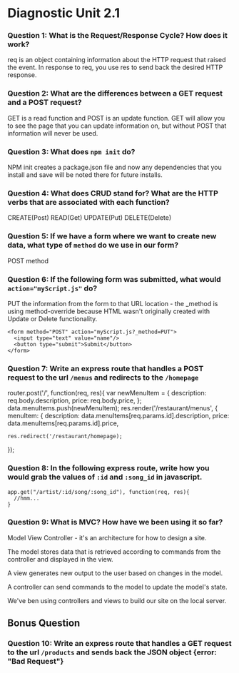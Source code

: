 # Diagnostic Unit 2.1

### Question 1: What is the Request/Response Cycle?  How does it work?
req is an object containing information about the HTTP request that raised the event. In response to req, you use res to send back the desired HTTP response.

### Question 2: What are the differences between a GET request and a POST request?
GET is a read function and POST is an update function. GET will allow you to see the page that you can update information on, but without POST that information will never be used.

### Question 3: What does `npm init` do?
NPM init creates a package.json file and now any dependencies that you install and save will be noted there for future installs.

### Question 4: What does CRUD stand for?  What are the HTTP verbs that are associated with each function?
CREATE(Post)
READ(Get)
UPDATE(Put)
DELETE(Delete)

### Question 5: If we have a form where we want to create new data, what type of `method` do we use in our form?  
POST method
### Question 6: If the following form was submitted, what would `action="myScript.js"` do?
PUT the information from the form to that URL location - the _method is using method-override because HTML wasn't originally created with Update or Delete functionality.

```
<form method="POST" action="myScript.js?_method=PUT">
  <input type="text" value="name"/>
  <button type="submit">Submit</button>
</form>
```

### Question 7: Write an express route that handles a POST request to the url `/menus` and redirects to the `/homepage`
router.post('/', function(req, res){
  var newMenuItem = {
        description: req.body.description,
        price: req.body.price,
    };
    data.menuItems.push(newMenuItem);
   res.render('/restaurant/menus', {
    menuItem: {
      description: data.menuItems[req.params.id].description,
      price: data.menuItems[req.params.id].price,
    
    res.redirect('/restaurant/homepage);
});

### Question 8: In the following express route, write how you would grab the values of `:id` and `:song_id` in javascript.

```
app.get("/artist/:id/song/:song_id"), function(req, res){
  //hmm...
}
```

### Question 9: What is MVC? How have we been using it so far?
Model View Controller - it's an architecture for how to design a site.

The model stores data that is retrieved according to commands from the controller and displayed in the view.

A view generates new output to the user based on changes in the model.

A controller can send commands to the model to update the model's state.

We've ben using controllers and views to build our site on the local server.

## Bonus Question

### Question 10: Write an express route that handles a GET request to the url `/products` and sends back the JSON object {error: "Bad Request"}

